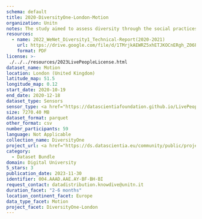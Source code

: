 ```yaml
---
schema: default
title: 2020-DiversityOne-London-Motion
organization: Unitn
notes: The study aimed to assess diversity through the social practices and daily behaviors of university students from eight different countries. The research was carried out in two phases. Initially, a large sample of students from Denmark, Italy, Mongolia, Paraguay, the United Kingdom, China, Mexico, and India, completed a survey on their social practices, as well as their socio-demographic, cultural, and psychological elements. In the second phase, a sub-sample of the respondents engaged in a four-week data collection by using an innovative smartphone application called iLog. This app collected data from thirty-four smartphone sensors around the clock, allowing for an in-depth investigation into the diversity and daily routines of university students across countries, both synchronically and diachronically.
resources:
  - name: 2022_WeNet_Diversity1_Technical-Report(2020-2021)
    url: https://drive.google.com/file/d/1TMrjkAEWRZ5xhETJKOCnERgh_Z06PO2E/view?usp=drive_link
    format: PDF
license: >-
 ./../../resources/2023LivePeopleLicense.html
dataset_name: Motion
location: London (United Kingdom)
latitude_map: 51.5
longitude_map: 0.12
start_date: 2020-10-19
end_date: 2020-12-18
dataset_type: Sensors
sensor_type: <a href="https://datascientiafoundation.github.io/LivePeople/datasets/2020-DV1-London-Accelerometer%20Event/">accelerometer</a>, <a href="https://datascientiafoundation.github.io/LivePeople/datasets/2020-DV1-London-Activities%20Per%20Time/"> activities</a>, <a href="https://datascientiafoundation.github.io/LivePeople/datasets/2020-DV1-London-Step%20Counter%20Event/">step counter</a>,  <a href="https://datascientiafoundation.github.io/LivePeople/datasets/2020-DV1-London-Step%20Detector%20Event/">step detector</a>, <a href="https://datascientiafoundation.github.io/LivePeople/datasets/2020-DV1-London-Gyroscope%20Event/">gyroscope</a>
size: 7270.40 MB
dataset_format: parquet
other_format: csv
number_participants: 59
language: Not Applicable
collection_name: DiversityOne
project_url: <a href="https://ds.datascientia.eu/community/public/projects/ff8fb8d9-ecfd-4c39-bc09-c80eb4d90403">https://ds.datascientia.eu/community/public/projects/ff8fb8d9-ecfd-4c39-bc09-c80eb4d90403</a>
category: 
  - Dataset Bundle
domain: Digital University
5_stars: 3
publication_date: 2023-11-30
identifier: 004.AAAD.AAE.AY-BF-BH-BI
request_contact: datadistribution.knowdive@unitn.it
duration_facet: "2-6 months"
location_continent_facet: Europe
data_type_facet: Motion
project_facet: DiversityOne-London
---
```

